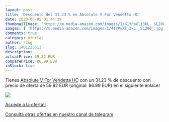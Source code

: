 ```yaml
---
layout: post
title: 'Descuento del 31.23 % en Absolute V For Vendetta HC'
date: 2020-06-05 01:44:39
thumbnailImage: 'https://m.media-amazon.com/images/I/41YPaXlj3kL._SL200_.jpg'
images: [ 'https://m.media-amazon.com/images/I/41YPaXlj3kL._SL200_.jpg' ]
comments: true
category: ofertas
author: ring
slug: 1401223613
description:
actualPrice: 59.82 EUR
comparePrice: 86.99 EUR
inStock: true
---
```


Tienes [Absolute V For Vendetta HC](https://www.amazon.com/dp/1401223613/?tag=redken08-20) con un 31.23 % de descuento con precio de oferta de 59.82 EUR (original: 86.99 EUR) en el siguiente enlace!

[![](https://m.media-amazon.com/images/I/41YPaXlj3kL._SL200_.jpg)](https://www.amazon.com/dp/1401223613/?tag=redken08-20)

[Accede a la oferta!!](https://www.amazon.com/dp/1401223613/?tag=redken08-20)

[Consulta otras ofertas en nuestro canal de telegram](https://t.me/s/ofertas25)
